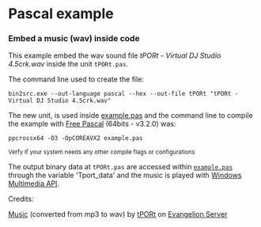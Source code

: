 # Pascal example

### Embed a music (wav) inside code

This example embed the wav sound file *tPORt - Virtual DJ Studio 4.5crk.wav* inside the unit `tPORt.pas`.

The command line used to create the file:

    bin2src.exe --out-language pascal --hex --out-file tPORt "tPORt - Virtual DJ Studio 4.5crk.wav"

The new unit, is used inside [example.pas][6] and the command line to compile the example 
with [Free Pascal][1] (64bits - v3.2.0) was:

    ppcrossx64 -O3 -OpCOREAVX2 example.pas

<sub>Verfy if your system needs any other compile flags or configurations</sub>

The output binary data at `tPORt.pas` are accessed within [`example.pas`][6] through the variable 
'Tport_data' and the music is played with [Windows Multimedia API][2].

Credits:

[Music][3] (converted from mp3 to wav) by [tPORt][4] on [Evangelion Server][5]

[1]: https://www.freepascal.org/
[2]: https://docs.microsoft.com/en-us/windows/win32/api/mmeapi/
[3]: http://pub.keygenmusic.org/music_mp3/tPORt/tPORt%20-%20Virtual%20DJ%20Studio%204.5crk.mp3
[4]: http://pub.keygenmusic.org/music_mp3/tPORt/
[5]: http://pub.keygenmusic.org/
[6]: ./example.pas


